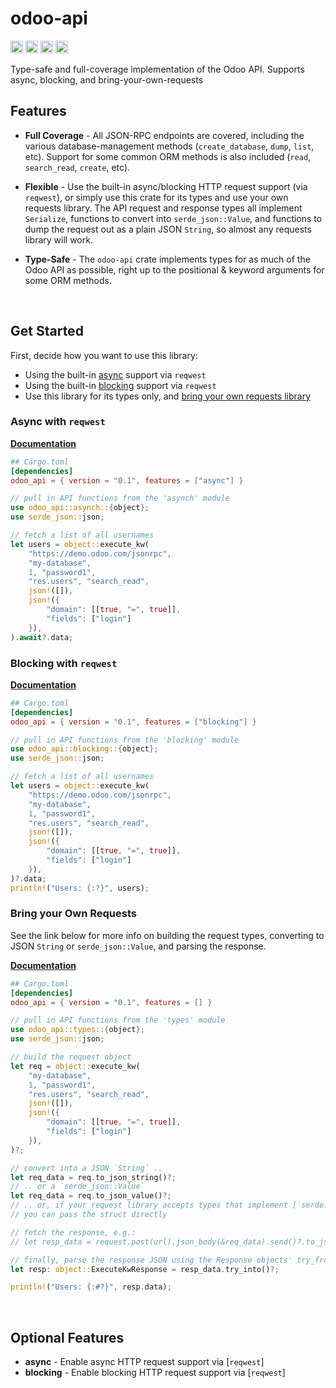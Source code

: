 # odoo-api

[<img alt="github" src="https://img.shields.io/badge/github-ryanc--me/odoo--api--rs-master?style=flat-square&logo=github&color=4078c0" height="20">](https://github.com/ryanc-me/odoo-api-rs)
[<img alt="crates.io" src="https://img.shields.io/crates/v/odoo-api?style=flat-square&logo=rust&color=2b4d28" height="20">](https://crates.io/crates/odoo-api)
[<img alt="docs.rs" src="https://img.shields.io/docsrs/odoo-api?style=flat-square&logo=docs.rs" height="20">](https://docs.rs/odoo-api/)
[<img alt="docs.rs" src="https://img.shields.io/github/actions/workflow/status/ryanc-me/odoo-api-rs/ci.yaml?style=flat-square" height="20">](https://github.com/ryanc-me/odoo-api-rs/actions?query=branch%3Amaster)

Type-safe and full-coverage implementation of the Odoo API. Supports async, blocking, and bring-your-own-requests

## Features
- **Full Coverage** - All JSON-RPC endpoints are covered, including the
  various database-management methods (`create_database`, `dump`, `list`, etc).
  Support for some common ORM methods is also included (`read`, `search_read`, `create`, etc).

- **Flexible** - Use the built-in async/blocking HTTP request support
  (via `reqwest`), or simply use this crate for its types and use your own
  requests library. The API request and response types all implement `Serialize`,
  functions to convert into `serde_json::Value`, and functions to dump the
  request out as a plain JSON `String`, so almost any requests library will work.

- **Type-Safe** - The `odoo-api` crate implements types for as much of the
  Odoo API as possible, right up to the positional & keyword arguments for
  some ORM methods.

<br>

## Get Started
First, decide how you want to use this library:
- Using the built-in [async](#async-with-reqwest) support via `reqwest`
- Using the built-in [blocking](#blocking-with-reqwest) support via `reqwest`
- Use this library for its types only, and [bring your own requests library](#bring-your-own-requests)

### Async with `reqwest`

[**Documentation**](https://docs.rs/odoo-api/latest/odoo_api/jsonrpc/asynch/index.html)

```toml
## Cargo.toml
[dependencies]
odoo_api = { version = "0.1", features = ["async"] }
```

```rust
// pull in API functions from the 'asynch' module
use odoo_api::asynch::{object};
use serde_json::json;

// fetch a list of all usernames
let users = object::execute_kw(
    "https://demo.odoo.com/jsonrpc",
    "my-database",
    1, "password1",
    "res.users", "search_read",
    json!([]),
    json!({
        "domain": [[true, "=", true]],
        "fields": ["login"]
    }),
).await?.data;
```

### Blocking with `reqwest`

[**Documentation**](https://docs.rs/odoo-api/latest/odoo_api/jsonrpc/blocking/index.html)

```toml
## Cargo.toml
[dependencies]
odoo_api = { version = "0.1", features = ["blocking"] }
```

```rust
// pull in API functions from the 'blocking' module
use odoo_api::blocking::{object};
use serde_json::json;

// fetch a list of all usernames
let users = object::execute_kw(
    "https://demo.odoo.com/jsonrpc",
    "my-database",
    1, "password1",
    "res.users", "search_read",
    json!([]),
    json!({
        "domain": [[true, "=", true]],
        "fields": ["login"]
    }),
)?.data;
println!("Users: {:?}", users);
```

### Bring your Own Requests

See the link below for more info on building the request types, converting
to JSON `String` or `serde_json::Value`, and parsing the response.

[**Documentation**](https://docs.rs/odoo-api/latest/odoo_api/jsonrpc/types/index.html)

```toml
## Cargo.toml
[dependencies]
odoo_api = { version = "0.1", features = [] }
```

```rust
// pull in API functions from the 'types' module
use odoo_api::types::{object};
use serde_json::json;

// build the request object
let req = object::execute_kw(
    "my-database",
    1, "password1",
    "res.users", "search_read",
    json!([]),
    json!({
        "domain": [[true, "=", true]],
        "fields": ["login"]
    }),
)?;

// convert into a JSON `String` ..
let req_data = req.to_json_string()?;
// .. or a `serde_json::Value`
let req_data = req.to_json_value()?;
// .. or, if your request library accepts types that implement [`serde::Serialize`],
// you can pass the struct directly

// fetch the response, e.g.:
// let resp_data = request.post(url).json_body(&req_data).send()?.to_json()?;

// finally, parse the response JSON using the Response objects' try_from impl
let resp: object::ExecuteKwResponse = resp_data.try_into()?;

println!("Users: {:#?}", resp.data);
```

<br>

## Optional Features
* **async** - Enable async HTTP request support via [`reqwest`]
* **blocking** - Enable blocking HTTP request support via [`reqwest`]

